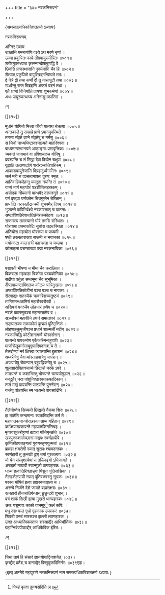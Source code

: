+++
title = "३७० नरकनिरूपनं"

+++

\{अथसप्रत्यधिकत्रिशततमो ऽध्यायः\}

नरकनिरूपणम्  
    
अग्निर् उवाच  
उक्तानि यममार्गाणि वक्ष्ये ऽथ मरणे नृणां   ।  
ऊष्मा प्रकुपितः काये तीव्रवायुसमीरितः ॥००१॥  
शरीरमुपरुध्याथ कृत्स्नान्दोषान्रुणद्धि वै   ।  
छिनत्ति प्राणस्थानानि पुनर्मर्माणि चैव हि ॥००२॥  
शैत्यात् प्रकुपितो वायुश्छिद्रमन्विष्यते ततः ।  
द्वे नेत्रे द्वौ तथा कर्णौ द्वौ तु नासापुटौ तथा ॥००३॥  
ऊर्ध्वन्तु सप्त च्छिद्राणि अष्टमं वदनं तथा   ।  
एतैः प्राणो विनिर्याति प्रायशः शुभकर्मणां   ॥००४॥  
अधः पायुरुपस्थञ्च अनेनाशुभकारिणां ।  
    
:न्  
    
[^१]: पिण्डं कृत्वा तुव्न्यसेदिति ञ॥  

[[३१०]]
    
मूर्धानं योगिनो भित्त्वा जीवो यात्यथ चेच्छया ॥००५॥  
अन्तकाले तु सम्प्राप्रे प्राणे ऽपानमुपस्थिते ।  
तमसा संवृते ज्ञाने संवृतेषु च मर्मसु ॥००६॥  
स जिवो नाभ्यधिष्टानश्चाल्यते मातरिश्वना ।  
बाध्यमाणश्चानयते अष्टाङ्गाः प्राणवृत्तिकाः   ॥००७॥  
च्यवन्तं जायमानं वा प्रविशन्तञ्च योनिषु ।  
प्रपश्यन्ति च तं सिद्धा देवा दिव्येन चक्षुपा ॥००८॥  
गृह्णाति तत्क्षणाद्योगे शरीरञ्चातिवाहिकम् ।  
आकाशवायुतेजांसि विग्रहादूर्ध्वगामिनः ॥००९॥  
जलं मही च पञ्चत्वमापन्नः पुरुषः स्मृतः   ।  
आतिवाहिकदेहन्तु यमदूता नयन्ति तं ॥०१०॥  
याम्यं मार्गं महाघोरं षडशीतिसहस्रकम्   ।  
अन्नोदकं नीयमानो बान्धवैर् दत्तमश्नुते ॥०११॥  
यमं दृष्ट्वा यमोक्तेन चित्रगुप्तेन चेरितान् ।  
प्राप्नोति नरकान्रौद्रान्धर्मी शुभपथैर् दिवम् ॥०१२॥  
भुज्यन्ते पापिभिर्वक्ष्ये नरकांस्ताश् च यातनाः   ।  
अष्टाविंशतिरेवाधःक्षितेर्नरककोटयः   ॥०१३॥  
सप्तमस्य तलस्यान्ते घोरे तमसि संस्थिताः ।  
घोराख्या प्रथमाकोटिः सुघोरा तदधःस्थिता   ॥०१४॥  
अतिघोरा महाघोरा घोररूपा च पञ्चमी ।  
षष्ठी तरलताराख्या सप्तमी च भयानका ॥०१५॥  
भयोत्कटा कालरात्री महाचण्डा च चण्डया   ।  
कोलाहला प्रचण्डाख्या पद्मा नरकनायिका ॥०१६॥  

[[३११]]
    
पद्मावती भीषणा च भीमा चैव करालिका ।  
विकराला महावज्रा त्रिकोणा पञ्चकोणिका ॥०१७॥  
सदीर्घा वर्तुला सप्तभूमा चैव सुभूमिका ।  
दीप्तमायाष्टाविंशतयः कोटयः पापिदुःखदाः   ॥०१८॥  
अष्टाविंशतिकोटीनां पञ्च पञ्च च नायकाः   ।  
रौरवाद्याः शतञ्चैकं चत्वारिंशच्चतुष्टयं   ॥०१९॥  
तामिश्रमन्धतामिश्रं महारौरवरौरवौ ।  
असिपत्रं वनञ्चैव लोहभारं तथैव च ॥०२०॥  
नरकं कालसूत्रञ्च महानरकमेव व ।  
सञ्जीवनं महावीचि तपनं सम्प्रतापनं ॥०२१॥  
सङ्घातञ्च सकाकोलं कुद्मलं पूतिमृत्तिकं   ।  
लोहशङ्कुमृजीषञ्च प्रधानं शाल्मलीं नदीम्   ॥०२२॥  
नरकान्विद्धि कोटीशनागन्वै घोरदर्शनान् ।  
पात्यन्ते पापकर्माण एकैकस्मिन्बहुष्वपि ॥०२३॥  
मार्जारोलूकगोमायुगृघ्रादिवदनाश् च ते ।  
तैलद्रोण्यां नरं क्षिप्त्वा ज्वालयन्ति हुताशनं   ॥०२४॥  
अम्बरीषेषु चैवान्यांस्ताम्रपात्रेषु चापरान्   ।  
अयःपात्रेषु चैवान्यान् बहुवह्निकणेषु च ॥०२५॥  
शूलाग्रारोपिताश्चान्ये छिद्यन्ते नरके ऽपरे ।  
ताड्यन्ते च कशाभिस्तु भोज्यन्ते चाप्ययोगुडान् ॥०२६॥  
यमदूतैर् नराः पांशून्विष्ठारक्तकफादिकान्   ।  
तप्तं मद्यं पाययन्ति पाटयन्ति पुनर्नरान् ॥०२७॥  
यन्त्रेषु पीडयन्ति स्म भक्ष्यन्ते वायसादिभिः ।  

[[३१२]]
    
तैलेनोष्णेन सिच्यन्ते छिद्यन्ते नैकघा शिरः ॥०२८॥  
हा तातेति क्रन्दमानाः स्वकन्निदन्ति कर्म ते ।  
महापातकजान्घोरान्नरकान्प्राप्य गर्हितान् ॥०२९॥  
कर्मक्षयात्प्रजायन्ते महापातकिनस्त्विह ।  
मृगश्वशूकरोष्ट्राणां ब्रह्महा योनिमृच्छति   ॥०३०॥  
खरपुक्कशम्लेच्छानां मद्यपः स्वर्णहार्यपि   ।  
कृमिकीटपतङ्गत्वं गुरुगस्तृणगुल्मतां   ॥०३१॥  
ब्रह्महा क्षयरोगी स्यात् सुरापः श्यावदन्तकः   ।  
स्वर्णहारी तु कुनखी दुश् चर्मा गुरुतल्पगः ॥०३२॥  
यो येन संस्पृशत्येषां स तल्लिङ्गो ऽभिजायते ।  
अन्नहर्ता मायावी स्यान्मूको वागपहारकः ॥०३३॥  
धान्यं हृत्वातिरिक्ताङ्गः पिशुनः पूतिनासिकः   ।  
तैलहृत्तैलपायी स्यात् पूतिवक्त्रस्तु सूचकः ॥०३४॥  
परस्य योषितं हृत्वा ब्रह्मस्वमपहृत्य च ।  
अरण्ये निर्जने देशे जायते ब्रह्मराक्षसः ॥०३५॥  
रत्नहारी हीनजातिर्गन्धान् छुछुन्दरी शुभान् ।  
पत्रं शाकं शिखी हृत्वा मुखरो धान्यहारकः   ॥०३६॥  
अजः पशुम्पयः काको यानमुष्ट्रः[^१] फलं कपिः   ।  
मधु दंशः फलं गृध्रो गृहकाक उपस्करं   ॥०३७॥  
शिवत्री वस्त्रं सारसञ्च झल्ली लवणहारकः ।  
उक्त आध्यात्मिकस्तापः शस्त्राद्यैर् आधिभौतिकः   ॥०३८॥  
ग्रहाग्निदेवपीडाद्यैर् आधिकैविक ईरितः ।  
    
:न्  
    
[^१]: यानं वस्त+इति ख॥  

[[३१३]]
    
त्रिथा तापं हि संसारं ज्ञानयोगाद्विनाशयेत् ।०३९।  
कृच्छ्रैर् व्रतैश् च दानाद्यैर् विष्णुपूजादिभिर्नरः   ॥०३९एफ़्।

\{इत्य् आग्नेये महापुराणे नरकनिरूपणं नाम सप्तत्यधिकत्रिशततमो ऽध्यायः  }
    